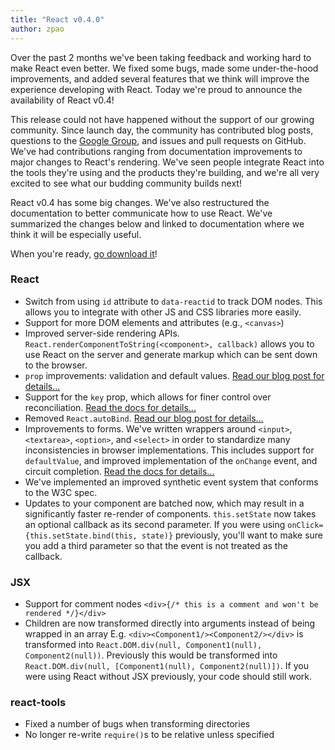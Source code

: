 ```yaml
---
title: "React v0.4.0"
author: zpao
---
```


Over the past 2 months we've been taking feedback and working hard to make React even better. We fixed some bugs, made some under-the-hood improvements, and added several features that we think will improve the experience developing with React. Today we're proud to announce the availability of React v0.4!


This release could not have happened without the support of our growing community. Since launch day, the community has contributed blog posts, questions to the [Google Group](https://groups.google.com/group/reactjs), and issues and pull requests on GitHub. We've had contributions ranging from documentation improvements to major changes to React's rendering. We've seen people integrate React into the tools they're using and the products they're building, and we're all very excited to see what our budding community builds next!

React v0.4 has some big changes. We've also restructured the documentation to better communicate how to use React. We've summarized the changes below and linked to documentation where we think it will be especially useful.

When you're ready, [go download it](/react/downloads.html)!


### React

* Switch from using `id` attribute to `data-reactid` to track DOM nodes. This allows you to integrate with other JS and CSS libraries more easily.
* Support for more DOM elements and attributes (e.g., `<canvas>`)
* Improved server-side rendering APIs. `React.renderComponentToString(<component>, callback)` allows you to use React on the server and generate markup which can be sent down to the browser.
* `prop` improvements: validation and default values. [Read our blog post for details...](/react/blog/2013/07/11/react-v0-4-prop-validation-and-default-values.html)
* Support for the `key` prop, which allows for finer control over reconciliation. [Read the docs for details...](/docs/multiple-components.html)
* Removed `React.autoBind`. [Read our blog post for details...](/react/blog/2013/07/02/react-v0-4-autobind-by-default.html)
* Improvements to forms. We've written wrappers around `<input>`, `<textarea>`, `<option>`, and `<select>` in order to standardize many inconsistencies in browser implementations. This includes support for `defaultValue`, and improved implementation of the `onChange` event, and circuit completion. [Read the docs for details...](/docs/forms.html)
* We've implemented an improved synthetic event system that conforms to the W3C spec.
* Updates to your component are batched now, which may result in a significantly faster re-render of components. `this.setState` now takes an optional callback as its second parameter. If you were using `onClick={this.setState.bind(this, state)}` previously, you'll want to make sure you add a third parameter so that the event is not treated as the callback.

### JSX

* Support for comment nodes `<div>{/* this is a comment and won't be rendered */}</div>`
* Children are now transformed directly into arguments instead of being wrapped in an array
  E.g. `<div><Component1/><Component2/></div>` is transformed into `React.DOM.div(null, Component1(null), Component2(null))`.
  Previously this would be transformed into `React.DOM.div(null, [Component1(null), Component2(null)])`.
  If you were using React without JSX previously, your code should still work.

### react-tools

* Fixed a number of bugs when transforming directories
* No longer re-write `require()`s to be relative unless specified
